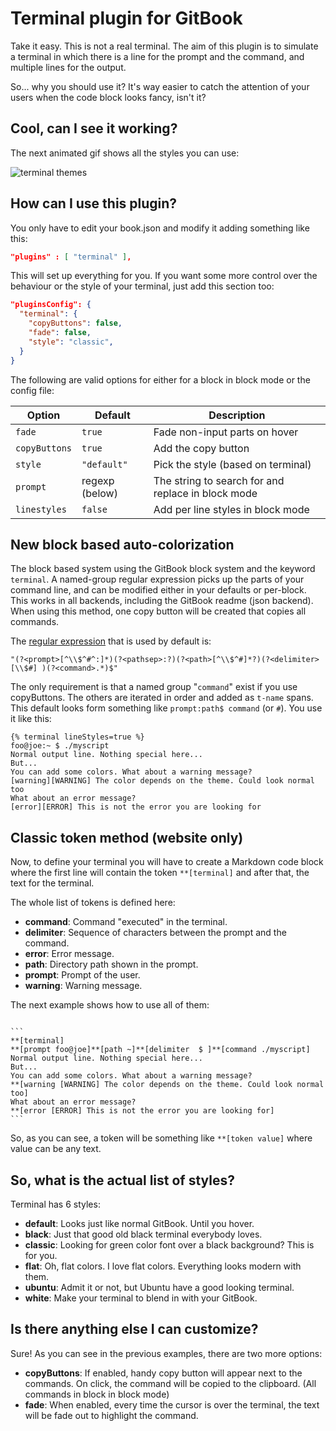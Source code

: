 # Terminal plugin for GitBook

Take it easy. This is not a real terminal. The aim of this plugin is to simulate a terminal in which there is a line for the prompt and the command, and multiple lines for the output.

So... why you should use it? It's way easier to catch the attention of your users when the code block looks fancy, isn't it?

## Cool, can I see it working?

The next animated gif shows all the styles you can use:

![terminal themes](https://github.com/davidmogar/gitbook-plugin-terminal/blob/resources/images/themes.gif?raw=true)

## How can I use this plugin?

You only have to edit your book.json and modify it adding something like this:

```json
"plugins" : [ "terminal" ],
```

This will set up everything for you. If you want some more control over the behaviour or the style of your terminal, just add this section too:

```json
"pluginsConfig": {
  "terminal": {
    "copyButtons": false,
    "fade": false,
    "style": "classic",
  }
}
```

The following are valid options for either for a block in block mode or the config file:

| Option        | Default        | Description                          |
| ------------- | -------------- | ------------------------------------ |
| `fade`        | `true`         | Fade non-input parts on hover        |
| `copyButtons` | `true`         | Add the copy button                  |
| `style`       | `"default"`    | Pick the style (based on terminal)   |
| `prompt`      | regexp (below) | The string to search for and replace in block mode |
| `linestyles`  | `false`        | Add per line styles in block mode    |


## New block based auto-colorization

The block based system using the GitBook block system and the keyword `terminal`. A named-group regular expression picks up the parts of your command line, and can be modified either in your defaults or per-block. This works in all backends, including the GitBook readme (json backend). When using this method, one copy button will be created that copies all commands.

The [regular expression](https://github.com/slevithan/xregexp/blob/master/README.md#usage-examples) that is used by default is:

```
"(?<prompt>[^\\$^#^:]*)(?<pathsep>:?)(?<path>[^\\$^#]*?)(?<delimiter>[\\$#] )(?<command>.*)$"
```

The only requirement is that a named group "`command`" exist if you use copyButtons. The others are iterated in order and added as `t-name` spans. This default looks form something like `prompt:path$ command` (or `#`).
You use it like this:

```
{% terminal lineStyles=true %}
foo@joe:~ $ ./myscript
Normal output line. Nothing special here...
But...
You can add some colors. What about a warning message?
[warning][WARNING] The color depends on the theme. Could look normal too
What about an error message?
[error][ERROR] This is not the error you are looking for
```




## Classic token method (website only)

Now, to define your terminal you will have to create a Markdown code block where the first line will contain the token `**[terminal]` and after that, the text for the terminal.

The whole list of tokens is defined here:

* **command**: Command "executed" in the terminal.
* **delimiter**: Sequence of characters between the prompt and the command.
* **error**: Error message.
* **path**: Directory path shown in the prompt.
* **prompt**: Prompt of the user.
* **warning**: Warning message.

The next example shows how to use all of them:
<pre><code>
```
**[terminal]
**[prompt foo@joe]**[path ~]**[delimiter  $ ]**[command ./myscript]
Normal output line. Nothing special here...
But...
You can add some colors. What about a warning message?
**[warning [WARNING] The color depends on the theme. Could look normal too]
What about an error message?
**[error [ERROR] This is not the error you are looking for]
```
</pre></code>

So, as you can see, a token will be something like `**[token value]` where value can be any text.

## So, what is the actual list of styles?

Terminal has 6 styles:

* **default**: Looks just like normal GitBook. Until you hover.
* **black**: Just that good old black terminal everybody loves.
* **classic**: Looking for green color font over a black background? This is for you.
* **flat**: Oh, flat colors. I love flat colors. Everything looks modern with them.
* **ubuntu**: Admit it or not, but Ubuntu have a good looking terminal.
* **white**: Make your terminal to blend in with your GitBook.

## Is there anything else I can customize?

Sure! As you can see in the previous examples, there are two more options:

* **copyButtons**: If enabled, handy copy button will appear next to the commands. On click, the command will be copied to the clipboard. (All commands in block in block mode)
* **fade**: When enabled, every time the cursor is over the terminal, the text will be fade out to highlight the command.

